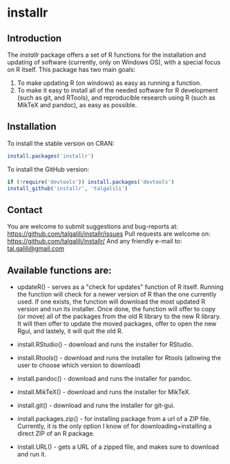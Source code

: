 # installr

## Introduction

The *installr* package offers a set of R functions for the installation and updating of software (currently, only on Windows OS), with a special focus on R itself. This package has two main goals:

1. To make updating R (on windows) as easy as running a function.
2. To make it easy to install all of the needed software for R development (such as git, and RTools), and reproducible research using R (such as MikTeX and pandoc), as easy as possible.

## Installation

To install the stable version on CRAN:

```r
install.packages('installr')
```

To install the GitHub version:

```r
if (!require('devtools')) install.packages('devtools')
install_github('installr', 'talgalili')
```


## Contact

You are welcome to submit suggestions and bug-reports at: <https://github.com/talgalili/installr/issues>
Pull requests are welcome on: <https://github.com/talgalili/installr/>
And any friendly e-mail to: <tal.galili@gmail.com>


## Available functions are:

* updateR() - serves as a "check for updates" function of R itself.  Running the function will check for a newer version of R than the one currently used.  If one exists, the function will download the most updated R version and run its installer.  Once done, the function will offer to copy (or move) all of the packages from the old R library to the new R library. It will then offer to update the moved packages, offer to open the new Rgui, and lastely, it will quit the old R.

* install.RStudio() - download and runs the installer for RStudio.
* install.Rtools() - download and runs the installer for Rtools (allowing the user to choose which version to download)	
* install.pandoc() - download and runs the installer for pandoc.
* install.MikTeX() - download and runs the installer for MikTeX.
* install.git() - download and runs the installer for git-gui.
* install.packages.zip() - for installing package from a url of a ZIP file.  Currently, it is the only option I know of for downloading+installing a direct ZIP of an R package.
* install.URL() - gets a URL of a zipped file, and makes sure to download and run it.

